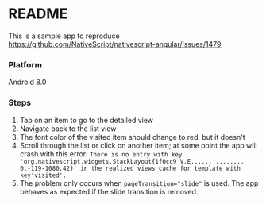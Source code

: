 # README

This is a sample app to reproduce https://github.com/NativeScript/nativescript-angular/issues/1479

### Platform
Android 8.0

### Steps
1. Tap on an item to go to the detailed view
2. Navigate back to the list view
3. The font color of the visited item should change to red, but it doesn't
4. Scroll through the list or click on another item; at some point the app will crash with this error: `There is no entry with key 'org.nativescript.widgets.StackLayout{1f0cc9 V.E...... ........ 0,-119-1080,42}' in the realized views cache for template with key'visited'.`
5. The problem only occurs when `pageTransition="slide"` is used. The app behaves as expected if the slide transition is removed.
